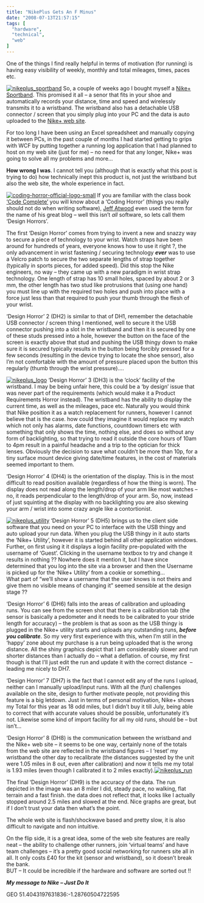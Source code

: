 ```yaml
---
title: "NikePlus Gets An F Minus"
date: "2008-07-13T21:57:15"
tags: [
  "hardware",
  "technical",
  "web"
]
---
```

One of the things I find really helpful in terms of motivation (for running) is having easy visibility of weekly, monthly and total mileages, times, paces etc.

[![nikeplus_sportband](nikeplus_sportband_thumb.jpg)](https://kapie.com/content/binary/WindowsLiveWriter/NikePlusGetsAnFMinus_142A5/nikeplus_sportband_2.jpg) So, a couple of weeks ago I bought myself a [Nike+ Sportband](http://www.sweatshop.co.uk/Details.cfm?ProdID=3195&category=5). This promised it all – a senor that fits in your shoe and automatically records your distance, time and speed and wirelessly transmits it to a wristband. The wristband also has a detachable USB connector / screen that you simply plug into your PC and the data is auto uploaded to the [Nike+ web site](http://www.nikeplus.com/).

For too long I have been using an Excel spreadsheet and manually copying it between PCs, in the past couple of months I had started getting to grips with WCF by putting together a running log application that I had planned to host on my web site (just for me) – no need for that any longer, Nike+ was going to solve all my problems and more…

**How wrong I was**. I cannot tell you (although that is exactly what this post is trying to do) how technically inept this product is, not just the wristband but also the web site, the whole experience in fact.

[![coding-horror-official-logo-small](coding-horror-official-logo-small_thumb.png)](https://kapie.com/content/binary/WindowsLiveWriter/NikePlusGetsAnFMinus_142A5/coding-horror-official-logo-small_2.png) If you are familiar with the class book [‘Code Complete’](http://www.amazon.com/Code-Complete-Practical-Handbook-Construction/dp/0735619670/ref=pd_bbs_sr_1?ie=UTF8&s=books&qid=1215981578&sr=8-1) you will know about a ‘Coding Horror’ (things you really should not do when writing software), [Jeff Atwood](http://www.codinghorror.com/) even used the term for the name of his great blog – well this isn’t *all* software, so lets call them ‘Design Horrors’.

The first ‘Design Horror’ comes from trying to invent a new and snazzy way to secure a piece of technology to your wrist. Watch straps have been around for hundreds of years, everyone knows how to use it right ?, the only advancement in wrist fastening / securing technology ***ever*** was to use a Velcro patch to secure the two separate lengths of strap together (typically in sports pieces, for added speed). Did this stop the Nike engineers, no way – they came up with a new paradigm in wrist strap technology. One length of strap has 10 small holes, spaced by about 2 or 3 mm, the other length has two stud like protrusions that (using one hand) you must line up with the required two holes and push into place with a force just less than that required to push your thumb through the flesh of your wrist.

‘Design Horror’ 2 (DH2) is similar to that of DH1, remember the detachable USB connector / screen thing I mentioned, well to secure it the USB connector pushing into a slot in the wristband and then it is secured by one of these studs pressed into a hole, however the button on the face of the screen is exactly above that stud and pushing the USB thingy down to make sure it is secured typically results in the button being forcibly pressed for a few seconds (resulting in the device trying to locate the shoe sensor), also I’m not comfortable with the amount of pressure placed upon the button this regularly (thumb through the wrist pressure)….

[![nikeplus_logo](nikeplus_logo_thumb.png)](https://kapie.com/content/binary/WindowsLiveWriter/NikePlusGetsAnFMinus_142A5/nikeplus_logo.png) ‘Design Horror’ 3 (DH3) is the ‘clock’ facility of the wristband. I may be being unfair here, this could be a ‘by design’ issue that was never part of the requirements (which would make it a Product Requirements Horror instead). The wristband has the ability to display the current time, as well as the mileages, pace etc. Naturally you would think that Nike position it as a watch replacement for runners, however I cannot believe that is the case. how could they imagine it would replace my watch which not only has alarms, date functions, countdown timers etc with something that only shows the time, nothing else, and does so without any form of backlighting, so that trying to read it outside the core hours of 10am to 4pm result in a painful headache and a trip to the optician for thick lenses. Obviously the decision to save what couldn’t be more than 10p, for a tiny surface mount device giving date/time features, in the cost of materials seemed important to them.

‘Design Horror’ 4 (DH4) is the orientation of the display. This is in the most difficult to read position available (regardless of how the thing is worn). The display does not read along the length/drop of your arm like most watches – no, it reads perpendicular to the length/drop of your arm. So, now, instead of just squinting at the display with no backlighting you are also skewing your arm / wrist into some crazy angle like a contortionist.

[![nikeplus_utility](nikeplus_utility_thumb.png)](https://kapie.com/content/binary/WindowsLiveWriter/NikePlusGetsAnFMinus_142A5/nikeplus_utility.png) ‘Design Horror’ 5 (DH5) brings us to the client side software that you need on your PC to interface with the USB thingy and auto upload your run data. When you plug the USB thingy in it auto starts the ‘Nike+ Utility’, however it is started behind all other application windows. Further, on first using it it displays a login facility pre-populated with the username of ‘Guest’. Clicking in the username textbox to try and change it results in nothing ?? Nowhere does it mention it, but I have since determined that you log into the site via a browser and then the Username is picked up for the ‘Nike+ Utility’ from a cookie or something…  
What part of “we’ll show a username that the user knows is not theirs and give them no visible means of changing it” seemed sensible at the design stage ??

‘Design Horror’ 6 (DH6) falls into the areas of calibration and uploading runs. You can see from the screen shot that there is a calibration tab (the sensor is basically a pedometer and it needs to be calibrated to your stride length for accuracy) – the problem is that as soon as the USB thingy is plugged in the Nike+ utility starts and uploads any outstanding runs, ***before you calibrate***. So my very first experience with this, when I’m still in the ‘happy’ zone about my purchase is a run being uploaded that is the wrong distance. All the shiny graphics depict that I am considerably slower and run shorter distances than I actually do – what a deflation. of course, my first though is that I’ll just edit the run and update it with the correct distance  – leading me nicely to DH7.

‘Design Horror’ 7 (DH7) is the fact that I cannot edit any of the runs I upload, neither can I manually upload/input runs. With all the (fun) challenges available on the site, design to further motivate people, not providing this feature is a big letdown. Just in terms of personal motivation, Nike+ shows my Total for this year as 18 odd miles, but I didn’t buy it till July, being able to correct that with accurate values should be possible, unfortunately it’s not. Likewise some kind of import facility for all my old runs, should be – but isn’t…

‘Design Horror’ 8 (DH8) is the communication between the wristband and the Nike+ web site – it seems to be one way, certainly none of the totals from the web site are reflected in the wristband figures – I ‘reset’ my wristband the other day to recalibrate (the distances suggested by the unit were 1.05 miles in 8 out, even after calibration) and now it tells me my total is 1.93 miles (even though I calibrated it to 2 miles exactly).[![nikeplus_run](nikeplus_run_thumb.png)](https://kapie.com/content/binary/WindowsLiveWriter/NikePlusGetsAnFMinus_142A5/nikeplus_run.png)

The final ‘Design Horror’ (DH9) is the accuracy of the data. The run depicted in the image was an 8 miler I did, steady pace, no walking, flat terrain and a fast finish. the data does not reflect that, it looks like I actually stopped around 2.5 miles and slowed at the end. Nice graphs are great, but if I don’t trust your data then what’s the point.

The whole web site is flash/shockwave based and pretty slow, it is also difficult to navigate and non intuitive.

On the flip side, it is a great idea, some of the web site features are really neat – the ability to challenge other runners, join ‘virtual teams’ and have team challenges – it’s a pretty good social networking for runners site all in all. It only costs £40 for the kit (sensor and wristband), so it doesn’t break the bank.  
BUT – It could be incredible if the hardware and software are sorted out !!

***My message to Nike – Just Do It***

GEO 51.4043197631836:\-1.28760504722595